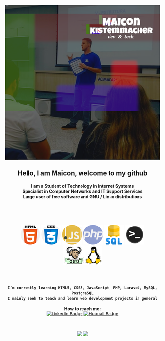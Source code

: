 ![](img/eu.png)

<div align="center"><h2>
  Hello, I am Maicon, welcome to my github</h2>

<div align="center"><h4>
    I am a Student of Technology in internet Systems<br>  
    Specialist in Computer Networks and IT Support Services<br>  
    Large user of free software and GNU / Linux distributions</h4>
</div> 
<br>
<br>
<br>

![](img/html.png) ![](img/css.png) ![](img/js.png) ![](img/php.png) ![](img/sql.png) ![](img/terminal.png) ![](img/gnulinux.png)

<br>
<br>

**```I’m currently learning HTML5, CSS3, JavaScript, PHP, Laravel, MySQL, PostgreSQL```**<br>
**```I mainly seek to teach and learn web development projects in general```<br><br>
How to reach me:**  
[![Linkedin Badge](https://img.shields.io/badge/-LinkedIn-blue?style=flat-square&logo=Linkedin&logoColor=white&link=https://www.linkedin.com/in/daniele-oliveira-lucas-8a685683/)](https://www.linkedin.com/in/maiconkistemmacher/) [![Hotmail Badge](https://img.shields.io/badge/-Gmail-0078D4?style=flat-square&logo=microsoft-outlook&logoColor=white&link=mailto:daniele_oli_lucas@hotmail.com)](mailto:maicon.kistemmacher@gmail.com)
<br>
<br>
<br>

  <div align="center">
    <img width="434px" src="https://github-readme-stats.vercel.app/api?username=maiconkistemmacher&hide=contribs,prs" />

  <img width="434px" src="https://github-readme-stats.vercel.app/api/top-langs/?username=maiconkistemmacher&langs_count=8)](https://github.com/maiconkistemmacher/sssgithub-readme-statsl" />
